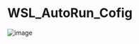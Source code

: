 # WSL_AutoRun_Cofig
![image](https://user-images.githubusercontent.com/18511373/159883624-313a1a53-c0d8-46bf-ad8d-be3102be97fb.png)
